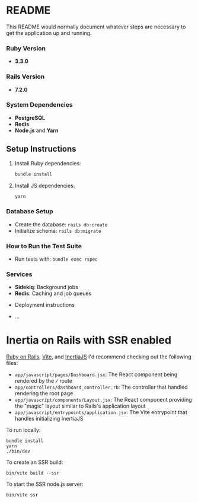 # README

This README would normally document whatever steps are necessary to get the
application up and running.

### Ruby Version

- **3.3.0**

### Rails Version

- **7.2.0**

### System Dependencies

- **PostgreSQL**
- **Redis**
- **Node.js** and **Yarn**

## Setup Instructions

1. Install Ruby dependencies:
   ```bash
   bundle install
   ```
2. Install JS dependencies:
   ```bash
   yarn
   ```

### Database Setup

- Create the database: `rails db:create`
- Initialize schema: `rails db:migrate`

### How to Run the Test Suite

- Run tests with: `bundle exec rspec`

### Services

- **Sidekiq**: Background jobs
- **Redis**: Caching and job queues

* Deployment instructions

* ...

# Inertia on Rails with SSR enabled

[Ruby on Rails](https://github.com/rails/rails), [Vite](https://github.com/vitejs/vite), and [InertiaJS](https://github.com/inertiajs/inertia-rails) I'd recommend checking out the following files:

- `app/javascript/pages/Dashboard.jsx`: The React component being rendered by the `/` route
- `app/controllers/dashboard_controller.rb`: The controller that handled rendering the root page
- `app/javascript/components/Layout.jsx`: The React component providing the "magic" layout similar to Rails's application layout
- `app/javascript/entrypoints/application.jsx`: The Vite entrypoint that handles initializing InertiaJS

To run locally:

```
bundle install
yarn
./bin/dev

```

To create an SSR build:

```
bin/vite build --ssr
```

To start the SSR node.js server:

```
bin/vite ssr
```

